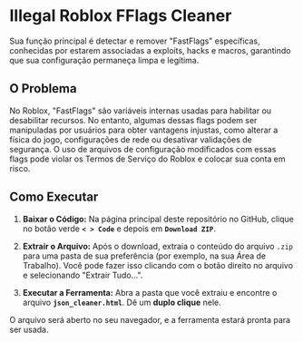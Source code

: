 # Illegal Roblox FFlags Cleaner

Sua função principal é detectar e remover "FastFlags" específicas, conhecidas por estarem associadas a exploits, hacks e macros, garantindo que sua configuração permaneça limpa e legítima.

## O Problema

No Roblox, "FastFlags" são variáveis internas usadas para habilitar ou desabilitar recursos. No entanto, algumas dessas flags podem ser manipuladas por usuários para obter vantagens injustas, como alterar a física do jogo, configurações de rede ou desativar validações de segurança. O uso de arquivos de configuração modificados com essas flags pode violar os Termos de Serviço do Roblox e colocar sua conta em risco.

## Como Executar

1.  **Baixar o Código:** Na página principal deste repositório no GitHub, clique no botão verde **`< > Code`** e depois em **`Download ZIP`**.

2.  **Extrair o Arquivo:** Após o download, extraia o conteúdo do arquivo `.zip` para uma pasta de sua preferência (por exemplo, na sua Área de Trabalho). Você pode fazer isso clicando com o botão direito no arquivo e selecionando "Extrair Tudo...".

3.  **Executar a Ferramenta:** Abra a pasta que você extraiu e encontre o arquivo **`json_cleaner.html`**. Dê um **duplo clique** nele.

O arquivo será aberto no seu navegador, e a ferramenta estará pronta para ser usada.
